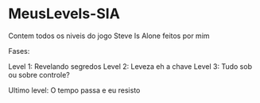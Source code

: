 # MeusLevels-SIA
Contem todos os niveis do jogo Steve Is Alone feitos por mim

Fases:

Level 1: Revelando segredos
Level 2: Leveza eh a chave
Level 3: Tudo sob ou sobre controle?

Ultimo level: O tempo passa e eu resisto
